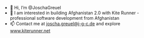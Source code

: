 - 👋 Hi, I’m @JoschaGreuel
- 👀 I am interested in building Afghanistan 2.0 with Kite Runner - professional software development from Afghanistan
- 📫 Contact me at joscha.greuel@j-g-c.de and explore www.kiterunner.net

<!---
JoschaGreuel/JoschaGreuel is a ✨ special ✨ repository because its `README.md` (this file) appears on your GitHub profile.
You can click the Preview link to take a look at your changes.
--->
